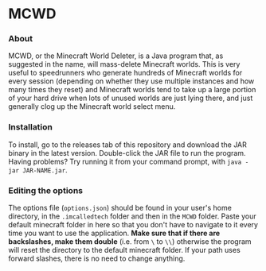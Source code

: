 # MCWD
### About
MCWD, or the Minecraft World Deleter, is a Java program that, as suggested in the name, will mass-delete Minecraft worlds.
This is very useful to speedrunners who generate hundreds of Minecraft worlds for every session (depending on whether they
use multiple instances and how many times they reset) and Minecraft worlds tend to take up a large portion of your hard
drive when lots of unused worlds are just lying there, and just generally clog up the Minecraft world select menu.
### Installation
To install, go to the releases tab of this repository and download the JAR binary in the latest version. Double-click the
JAR file to run the program. Having problems? Try running it from your command prompt, with `java -jar JAR-NAME.jar`.
### Editing the options
The options file (`options.json`) should be found in your user's home directory, in the `.imcalledtech` folder and then in the
`MCWD` folder. Paste your default minecraft folder in here so that you don't have to navigate to it every time you want to
use the application. **Make sure that if there are backslashes, make them double** (i.e. from `\` to `\\`) otherwise the
program will reset the directory to the default minecraft folder. If your path uses forward slashes, there is no need to change
anything.